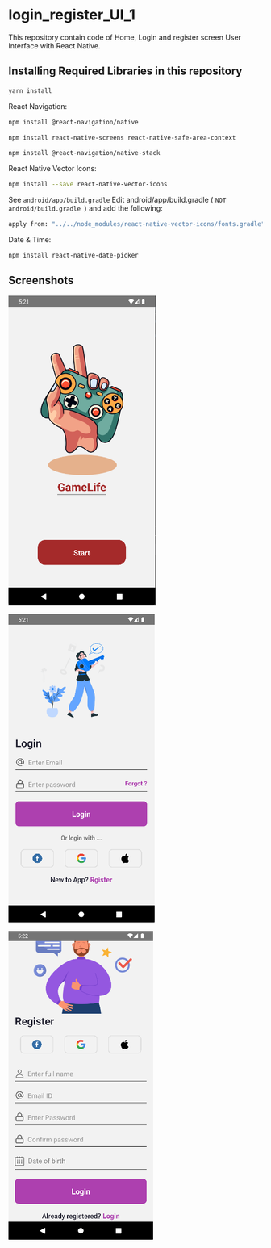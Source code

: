 
# login_register_UI_1

This repository contain code of Home, Login and register screen User Interface with React Native.




## Installing Required Libraries in this repository

```bash
yarn install
```
React Navigation:
```bash
npm install @react-navigation/native
```
```bash
npm install react-native-screens react-native-safe-area-context
```
```bash
npm install @react-navigation/native-stack
```

React Native Vector Icons: 
```bash
npm install --save react-native-vector-icons
```

See `android/app/build.gradle` 
Edit android/app/build.gradle ( `NOT android/build.gradle `) and add the following:

```bash
apply from: "../../node_modules/react-native-vector-icons/fonts.gradle"
```

Date & Time:
```bash
npm install react-native-date-picker
```




## Screenshots


![App Screenshot](https://github.com/supolaris/login_register_UI_1/blob/main/assets/homeSS.png?raw=true)


![App Screenshot](https://github.com/supolaris/login_register_UI_1/blob/main/assets/loginSS.png?raw=true)



![App Screenshot](https://github.com/supolaris/login_register_UI_1/blob/main/assets/registerSS.png?raw=true)

